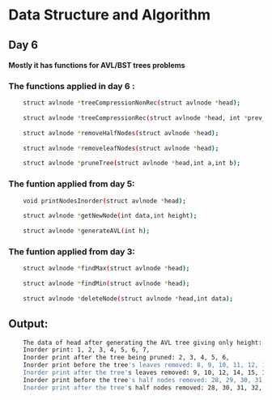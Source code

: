 # Data Structure and Algorithm

## Day 6

#### Mostly it has functions for AVL/BST trees problems

### The functions applied in day 6 :
```sh
    struct avlnode *treeCompressionNonRec(struct avlnode *head);
    
    struct avlnode *treeCompressionRec(struct avlnode *head, int *prev_data);
    
    struct avlnode *removeHalfNodes(struct avlnode *head);
    
    struct avlnode *removeleafNodes(struct avlnode *head);
    
    struct avlnode *pruneTree(struct avlnode *head,int a,int b);

```

### The funtion applied from day 5:
```sh   
    void printNodesInorder(struct avlnode *head);
    
    struct avlnode *getNewNode(int data,int height);
    
    struct avlnode *generateAVL(int h);

```

### The funtion applied from day 3:
```sh   
    struct avlnode *findMax(struct avlnode *head);
    
    struct avlnode *findMin(struct avlnode *head);
    
    struct avlnode *deleteNode(struct avlnode *head,int data);

```

## Output:
```sh
    The data of head after generating the AVL tree giving only height: 5
    Inorder print: 1, 2, 3, 4, 5, 6, 7, 
    Inorder print after the tree being pruned: 2, 3, 4, 5, 6, 
    Inorder print before the tree's leaves removed: 8, 9, 10, 11, 12, 13, 14, 15, 16, 17, 18, 19, 20, 21, 22, 23, 24, 25, 26, 27, 
    Inorder print after the tree's leaves removed: 9, 10, 12, 14, 15, 17, 18, 20, 22, 23, 25, 27, 
    Inorder print before the tree's half nodes removed: 28, 29, 30, 31, 32, 33, 34, 
    Inorder print after the tree's half nodes removed: 28, 30, 31, 32, 33,  

```
